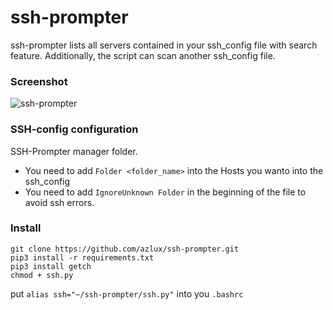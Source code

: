 # ssh-prompter
ssh-prompter lists all servers contained in your ssh_config file with search feature. Additionally, the script can scan another ssh_config file.

### Screenshot
![ssh-prompter](https://raw.githubusercontent.com/azlux/ssh-prompter/master/Capture1.PNG)

### SSH-config configuration
SSH-Prompter manager folder.
- You need to add `Folder <folder_name>` into the Hosts you wanto into the ssh_config
- You need to add `IgnoreUnknown Folder` in the beginning of the file to avoid ssh errors.

### Install
```
git clone https://github.com/azlux/ssh-prompter.git
pip3 install -r requirements.txt
pip3 install getch
chmod + ssh.py
```

put `alias ssh="~/ssh-prompter/ssh.py"` into you `.bashrc`
